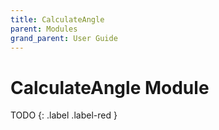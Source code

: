 ```yaml
---
title: CalculateAngle
parent: Modules
grand_parent: User Guide
---
```

# CalculateAngle Module

TODO
{: .label .label-red }
